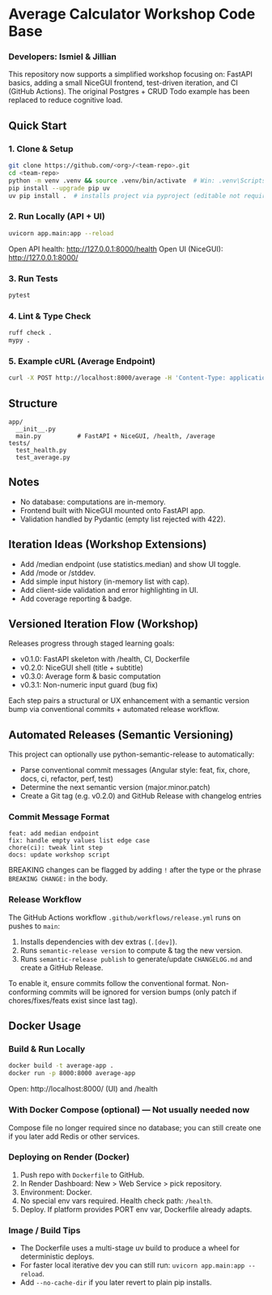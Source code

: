 # Average Calculator Workshop Code Base

### Developers: Ismiel & Jillian 

This repository now supports a simplified workshop focusing on: FastAPI basics, adding a small NiceGUI frontend, test-driven iteration, and CI (GitHub Actions). The original Postgres + CRUD Todo example has been replaced to reduce cognitive load.

## Quick Start

### 1. Clone & Setup
```bash
git clone https://github.com/<org>/<team-repo>.git
cd <team-repo>
python -m venv .venv && source .venv/bin/activate  # Win: .venv\Scripts\activate
pip install --upgrade pip uv
uv pip install .  # installs project via pyproject (editable not required here)
```

### 2. Run Locally (API + UI)
```bash
uvicorn app.main:app --reload
```
Open API health: http://127.0.0.1:8000/health
Open UI (NiceGUI): http://127.0.0.1:8000/

### 3. Run Tests
```bash
pytest
```

### 4. Lint & Type Check
```bash
ruff check .
mypy .
```

### 5. Example cURL (Average Endpoint)
```bash
curl -X POST http://localhost:8000/average -H 'Content-Type: application/json' -d '{"values":[1,2,3,4]}'
```

## Structure
```
app/
  __init__.py
  main.py          # FastAPI + NiceGUI, /health, /average
tests/
  test_health.py
  test_average.py
```

## Notes
- No database: computations are in-memory.
- Frontend built with NiceGUI mounted onto FastAPI app.
- Validation handled by Pydantic (empty list rejected with 422).

## Iteration Ideas (Workshop Extensions)
- Add /median endpoint (use statistics.median) and show UI toggle.
- Add /mode or /stddev.
- Add simple input history (in-memory list with cap).
- Add client-side validation and error highlighting in UI.
- Add coverage reporting & badge.

## Versioned Iteration Flow (Workshop)
Releases progress through staged learning goals:
- v0.1.0: FastAPI skeleton with /health, CI, Dockerfile
- v0.2.0: NiceGUI shell (title + subtitle)
- v0.3.0: Average form & basic computation
- v0.3.1: Non-numeric input guard (bug fix)

Each step pairs a structural or UX enhancement with a semantic version bump via conventional commits + automated release workflow.

## Automated Releases (Semantic Versioning)
This project can optionally use python-semantic-release to automatically:
- Parse conventional commit messages (Angular style: feat, fix, chore, docs, ci, refactor, perf, test)
- Determine the next semantic version (major.minor.patch)
- Create a Git tag (e.g. v0.2.0) and GitHub Release with changelog entries

### Commit Message Format
```
feat: add median endpoint
fix: handle empty values list edge case
chore(ci): tweak lint step
docs: update workshop script
```

BREAKING changes can be flagged by adding `!` after the type or the phrase `BREAKING CHANGE:` in the body.

### Release Workflow
The GitHub Actions workflow `.github/workflows/release.yml` runs on pushes to `main`:
1. Installs dependencies with dev extras (`.[dev]`).
2. Runs `semantic-release version` to compute & tag the new version.
3. Runs `semantic-release publish` to generate/update `CHANGELOG.md` and create a GitHub Release.

To enable it, ensure commits follow the conventional format. Non-conforming commits will be ignored for version bumps (only patch if chores/fixes/feats exist since last tag).


## Docker Usage

### Build & Run Locally
```bash
docker build -t average-app .
docker run -p 8000:8000 average-app
```
Open: http://localhost:8000/ (UI) and /health

### With Docker Compose (optional) — Not usually needed now
Compose file no longer required since no database; you can still create one if you later add Redis or other services.

### Deploying on Render (Docker)
1. Push repo with `Dockerfile` to GitHub.
2. In Render Dashboard: New > Web Service > pick repository.
3. Environment: Docker.
4. No special env vars required. Health check path: `/health`.
5. Deploy. If platform provides PORT env var, Dockerfile already adapts.

### Image / Build Tips
- The Dockerfile uses a multi-stage uv build to produce a wheel for deterministic deploys.
- For faster local iterative dev you can still run: `uvicorn app.main:app --reload`.
- Add `--no-cache-dir` if you later revert to plain pip installs.

